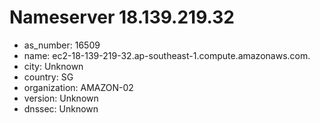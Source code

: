 # Nameserver 18.139.219.32

* as_number: 16509
* name: ec2-18-139-219-32.ap-southeast-1.compute.amazonaws.com.
* city: Unknown
* country: SG
* organization: AMAZON-02
* version: Unknown
* dnssec: Unknown
